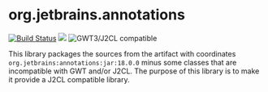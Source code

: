 # org.jetbrains.annotations

[![Build Status](https://api.travis-ci.com/realityforge/org.jetbrains.annotations.svg?branch=master)](http://travis-ci.org/realityforge/org.jetbrains.annotations)
[<img src="https://img.shields.io/maven-central/v/org.realityforge.org.jetbrains.annotations/org.jetbrains.annotations.svg?label=latest%20release"/>](http://search.maven.org/#search%7Cga%7C1%7Cg%3A%22org.realityforge.org.jetbrains.annotations%22%20a%3A%22org.jetbrains.annotations%22)
![GWT3/J2CL compatible](https://img.shields.io/badge/GWT3/J2CL-compatible-brightgreen.svg)

This library packages the sources from the artifact with coordinates `org.jetbrains:annotations:jar:18.0.0`
minus some classes that are incompatible with GWT and/or J2CL. The purpose of this library is to make it
provide a J2CL compatible library.
